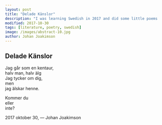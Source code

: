 ```yaml
---
layout: post
title: "Delade Känslor"
description: "I was learning Swedish in 2017 and did some little poems to help me train"
modified: 2017-10-30
tags: [literature, poetry, swedish]
image: /images/abstract-10.jpg
author: Johan Joakimson
---
```


## Delade Känslor

Jag går som en kentaur, </br>
halv man, halv älg </br>
Jag tycker om dig, </br>
men </br>
jag älskar henne. </br>

Kommer du </br>
eller </br>
inte? </br>

2017 oktober 30,
— Johan Joakimson
